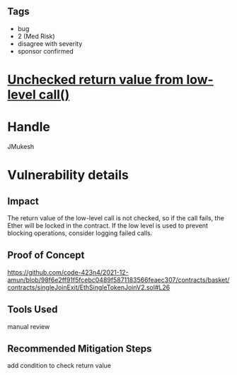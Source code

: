 ## Tags

- bug
- 2 (Med Risk)
- disagree with severity
- sponsor confirmed

# [Unchecked return value from  low-level call()](https://github.com/code-423n4/2021-12-amun-findings/issues/237) 

# Handle

JMukesh


# Vulnerability details

## Impact
The return value of the low-level call is not checked, so if the call fails, the Ether will be locked in the contract. If the low level is used to prevent blocking operations, consider logging failed calls.

## Proof of Concept

https://github.com/code-423n4/2021-12-amun/blob/98f6e2ff91f5fcebc0489f5871183566feaec307/contracts/basket/contracts/singleJoinExit/EthSingleTokenJoinV2.sol#L26

## Tools Used

manual review

## Recommended Mitigation Steps

add condition to check return value 

